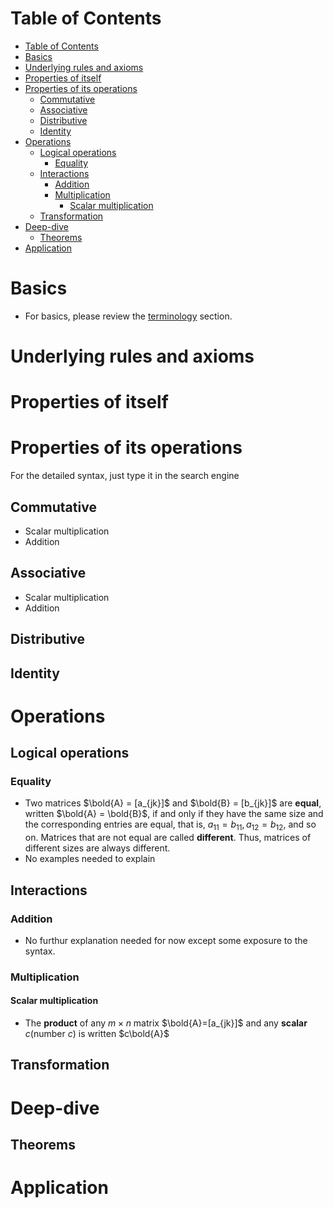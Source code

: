 # Table of Contents
- [Table of Contents](#table-of-contents)
- [Basics](#basics)
- [Underlying rules and axioms](#underlying-rules-and-axioms)
- [Properties of itself](#properties-of-itself)
- [Properties of its operations](#properties-of-its-operations)
  - [Commutative](#commutative)
  - [Associative](#associative)
  - [Distributive](#distributive)
  - [Identity](#identity)
- [Operations](#operations)
  - [Logical operations](#logical-operations)
    - [Equality](#equality)
  - [Interactions](#interactions)
    - [Addition](#addition)
    - [Multiplication](#multiplication)
      - [Scalar multiplication](#scalar-multiplication)
  - [Transformation](#transformation)
- [Deep-dive](#deep-dive)
  - [Theorems](#theorems)
- [Application](#application)
# Basics
- For basics, please review the [terminology](../../terminology.md) section.

# Underlying rules and axioms

# Properties of itself

# Properties of its operations
For the detailed syntax, just type it in the search engine
## Commutative
- Scalar multiplication
- Addition
## Associative
- Scalar multiplication
- Addition
## Distributive

## Identity
# Operations
## Logical operations
### Equality
- Two matrices $\bold{A} = [a_{jk}]$ and $\bold{B} = [b_{jk}]$ are **equal**, written $\bold{A} = \bold{B}$, if and only if they have the same size and the corresponding entries are equal, that is, $a_{11}=b_{11}, a_{12}=b_{12}$, and so on. Matrices that are not equal are called **different**. Thus, matrices of different sizes are always different.
- No examples needed to explain
## Interactions
### Addition
- No furthur explanation needed for now except some exposure to the syntax.
### Multiplication
#### Scalar multiplication
- The **product** of any $m\times n$ matrix $\bold{A}=[a_{jk}]$ and any **scalar** *c*(number *c*) is written $c\bold{A}$
## Transformation


# Deep-dive
## Theorems

# Application